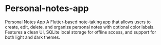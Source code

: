 # Personal-notes-app
Personal Notes App A Flutter-based note-taking app that allows users to create, edit, delete, and organize personal notes with optional color labels. Features a clean UI, SQLite local storage for offline access, and support for both light and dark themes.
